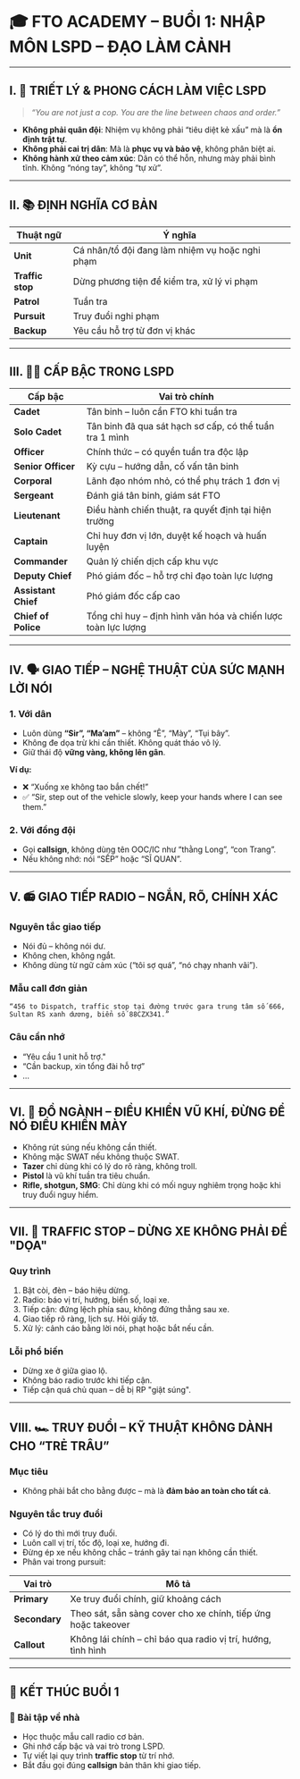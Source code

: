 # 🎓 FTO ACADEMY – BUỔI 1: NHẬP MÔN LSPD – ĐẠO LÀM CẢNH

---

## I. 🧠 TRIẾT LÝ & PHONG CÁCH LÀM VIỆC LSPD

> *“You are not just a cop. You are the line between chaos and order.”*

* **Không phải quân đội**: Nhiệm vụ không phải “tiêu diệt kẻ xấu” mà là **ổn định trật tự**.
* **Không phải cai trị dân**: Mà là **phục vụ và bảo vệ**, không phân biệt ai.
* **Không hành xử theo cảm xúc**: Dân có thể hỗn, nhưng mày phải bình tĩnh. Không “nóng tay”, không “tự xử”.

---

## II. 📚 ĐỊNH NGHĨA CƠ BẢN

| Thuật ngữ        | Ý nghĩa                                         |
| ---------------- | ----------------------------------------------- |
| **Unit**         | Cá nhân/tổ đội đang làm nhiệm vụ hoặc nghi phạm |
| **Traffic stop** | Dừng phương tiện để kiểm tra, xử lý vi phạm     |
| **Patrol**       | Tuần tra                                        |
| **Pursuit**      | Truy đuổi nghi phạm                             |
| **Backup**       | Yêu cầu hỗ trợ từ đơn vị khác                   |

---

## III. 🧑‍✈️ CẤP BẬC TRONG LSPD

| Cấp bậc             | Vai trò chính                                                 |
| ------------------- | ------------------------------------------------------------- |
| **Cadet**           | Tân binh – luôn cần FTO khi tuần tra                          |
| **Solo Cadet**      | Tân binh đã qua sát hạch sơ cấp, có thể tuần tra 1 mình       |
| **Officer**         | Chính thức – có quyền tuần tra độc lập                        |
| **Senior Officer**  | Kỳ cựu – hướng dẫn, cố vấn tân binh                           |
| **Corporal**        | Lãnh đạo nhóm nhỏ, có thể phụ trách 1 đơn vị                  |
| **Sergeant**        | Đánh giá tân binh, giám sát FTO                               |
| **Lieutenant**      | Điều hành chiến thuật, ra quyết định tại hiện trường          |
| **Captain**         | Chỉ huy đơn vị lớn, duyệt kế hoạch và huấn luyện              |
| **Commander**       | Quản lý chiến dịch cấp khu vực                                |
| **Deputy Chief**    | Phó giám đốc – hỗ trợ chỉ đạo toàn lực lượng                  |
| **Assistant Chief** | Phó giám đốc cấp cao                                          |
| **Chief of Police** | Tổng chỉ huy – định hình văn hóa và chiến lược toàn lực lượng |

---

## IV. 🗣️ GIAO TIẾP – NGHỆ THUẬT CỦA SỨC MẠNH LỜI NÓI

### 1. Với dân

* Luôn dùng **“Sir”, “Ma’am”** – không “Ê”, “Mày”, “Tụi bây”.
* Không đe dọa trừ khi cần thiết. Không quát tháo vô lý.
* Giữ thái độ **vững vàng, không lên gân**.

**Ví dụ:**

* ❌ “Xuống xe không tao bắn chết!”
* ✅ “Sir, step out of the vehicle slowly, keep your hands where I can see them.”

### 2. Với đồng đội

* Gọi **callsign**, không dùng tên OOC/IC như “thằng Long”, “con Trang”.
* Nếu không nhớ: nói “SẾP” hoặc “SĨ QUAN”.

---

## V. 📻 GIAO TIẾP RADIO – NGẮN, RÕ, CHÍNH XÁC

### Nguyên tắc giao tiếp

* Nói đủ – không nói dư.
* Không chen, không ngắt.
* Không dùng từ ngữ cảm xúc (“tôi sợ quá”, “nó chạy nhanh vãi”).

### Mẫu call đơn giản

```text
“456 to Dispatch, traffic stop tại đường trước gara trung tâm số 666, Sultan RS xanh dương, biển số 88CZX341.”
```

### Câu cần nhớ

* “Yêu cầu 1 unit hỗ trợ."
* “Cần backup, xin tổng đài hỗ trợ”
* ...

---

## VI. 🧢 ĐỒ NGÀNH – ĐIỀU KHIỂN VŨ KHÍ, ĐỪNG ĐỂ NÓ ĐIỀU KHIỂN MÀY

* Không rút súng nếu không cần thiết.
* Không mặc SWAT nếu không thuộc SWAT.
* **Tazer** chỉ dùng khi có lý do rõ ràng, không troll.
* **Pistol** là vũ khí tuần tra tiêu chuẩn.
* **Rifle, shotgun, SMG**: Chỉ dùng khi có mối nguy nghiêm trọng hoặc khi truy đuổi nguy hiểm.

---

## VII. 🚦 TRAFFIC STOP – DỪNG XE KHÔNG PHẢI ĐỂ "DỌA"

### Quy trình

1. Bật còi, đèn – báo hiệu dừng.
2. Radio: báo vị trí, hướng, biển số, loại xe.
3. Tiếp cận: đứng lệch phía sau, không đứng thẳng sau xe.
4. Giao tiếp rõ ràng, lịch sự. Hỏi giấy tờ.
5. Xử lý: cảnh cáo bằng lời nói, phạt hoặc bắt nếu cần.

### Lỗi phổ biến

* Dừng xe ở giữa giao lộ.
* Không báo radio trước khi tiếp cận.
* Tiếp cận quá chủ quan – dễ bị RP "giật súng".

---

## VIII. 🏎️ TRUY ĐUỔI – KỸ THUẬT KHÔNG DÀNH CHO “TRẺ TRÂU”

### Mục tiêu

* Không phải bắt cho bằng được – mà là **đảm bảo an toàn cho tất cả**.

### Nguyên tắc truy đuổi

* Có lý do thì mới truy đuổi.
* Luôn call vị trí, tốc độ, loại xe, hướng đi.
* Đừng ép xe nếu không chắc – tránh gây tai nạn không cần thiết.
* Phân vai trong pursuit:

| Vai trò       | Mô tả                                                        |
| ------------- | ------------------------------------------------------------ |
| **Primary**   | Xe truy đuổi chính, giữ khoảng cách                          |
| **Secondary** | Theo sát, sẵn sàng cover cho xe chính, tiếp ứng hoặc takeover|
| **Callout**   | Không lái chính – chỉ báo qua radio vị trí, hướng, tình hình |

---

## 🏁 KẾT THÚC BUỔI 1

### 🎯 Bài tập về nhà

* Học thuộc mẫu call radio cơ bản.
* Ghi nhớ cấp bậc và vai trò trong LSPD.
* Tự viết lại quy trình **traffic stop** từ trí nhớ.
* Bắt đầu gọi đúng **callsign** bản thân khi giao tiếp.
